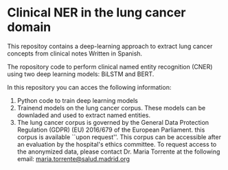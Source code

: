 # Clinical NER  in the lung cancer domain
This repositoy contains a deep-learning approach to extract lung cancer concepts from clinical notes Written in Spanish.

The ropository code to perform clinical named entity recognition (CNER) using two deep learning models: BiLSTM and BERT.

In this repository you can acces the following information:

1. Python code to train deep learning models
2. Trainend models on the lung cancer corpus. These models can be downladed and used to extract named entities.
3. The lung cancer corpus  is governed by the General Data Protection Regulation (GDPR) (EU) 2016/679 of the European Parliament. this corpus is available ``upon request''. This corpus can be accessible after an evaluation by the hospital's ethics committee. To request access to the anonymized data, please contact Dr. Maria Torrente at the following email: maria.torrente@salud.madrid.org 


